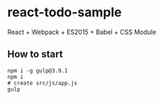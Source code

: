 # react-todo-sample
React + Webpack + ES2015 + Babel + CSS Module

## How to start
```
npm i -g gulp@3.9.1
npm i
# create src/js/app.js
gulp
```
